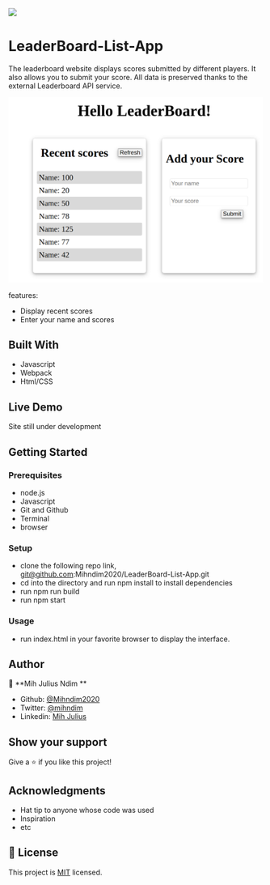 ![](https://img.shields.io/badge/Microverse-blueviolet)

# LeaderBoard-List-App
The leaderboard website displays scores submitted by different players. It also allows you to submit your score. All data is preserved thanks to the external Leaderboard API service.

![screenshot](images/leader.png)

features:
- Display recent scores
- Enter your name and scores

## Built With

- Javascript
- Webpack
- Html/CSS

## Live Demo

Site still under development


## Getting Started


### Prerequisites

- node.js
- Javascript
- Git and Github
- Terminal
- browser

### Setup

- clone the following repo link, git@github.com:Mihndim2020/LeaderBoard-List-App.git
- cd into the directory and run npm install to install dependencies
- run npm run build
- run npm start

### Usage

- run index.html in your favorite browser to display the interface.

## Author

👤 **Mih Julius Ndim **

- Github: [@Mihndim2020](https://github.com/Mihndim2020)
- Twitter: [@mihndim](https://github.com/mih-julius) 
- Linkedin: [Mih Julius](https://www.linkedin.com/mih-julius)

## Show your support

Give a ⭐️ if you like this project!

## Acknowledgments

- Hat tip to anyone whose code was used
- Inspiration
- etc

## 📝 License

This project is [MIT](./LICENSE) licensed.
